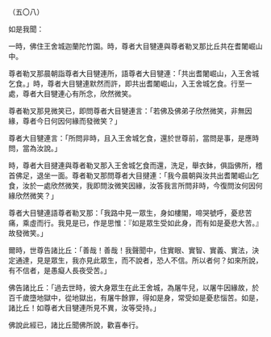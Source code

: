 （五〇八）

如是我聞：

一時，佛住王舍城迦蘭陀竹園。時，尊者大目犍連與尊者勒叉那比丘共在耆闍崛山中。

尊者勒叉那晨朝詣尊者大目犍連所，語尊者大目犍連：「共出耆闍崛山，入王舍城乞食。」時，尊者大目犍連默然而許，即共出耆闍崛山，入王舍城乞食。行至一處，尊者大目犍連心有所念，欣然微笑。

尊者勒叉那見微笑已，即問尊者大目犍連言：「若佛及佛弟子欣然微笑，非無因緣，尊者今日何因何緣而發微笑？」

尊者大目犍連言：「所問非時，且入王舍城乞食，還於世尊前，當問是事，是應時問，當為汝說。」

時，尊者大目揵連與尊者勒叉那入王舍城乞食而還，洗足，舉衣鉢，俱詣佛所，稽首佛足，退坐一面。尊者勒叉那問尊者大目揵連：「我今晨朝與汝共出耆闍崛山乞食，汝於一處欣然微笑，我即問汝微笑因緣，汝答我言所問非時，今復問汝何因何緣欣然微笑？」

尊者大目犍連語尊者勒叉那：「我路中見一眾生，身如樓閣，啼哭號呼，憂悲苦痛，乘虛而行。我見是已，作是思惟：『如是眾生受如此身，而有如是憂悲大苦。』故發微笑。」

爾時，世尊告諸比丘：「善哉！善哉！我聲聞中，住實眼、實智、實義、實法，決定通達，見是眾生，我亦見此眾生，而不說者，恐人不信。所以者何？如來所說，有不信者，是愚癡人長夜受苦。」

佛告諸比丘：「過去世時，彼大身眾生在此王舍城，為屠牛兒，以屠牛因緣故，於百千歲墮地獄中，從地獄出，有屠牛餘罪，得如是身，常受如是憂悲惱苦。如是，諸比丘！如尊者大目犍連所見不異，汝等受持。」

佛說此經已，諸比丘聞佛所說，歡喜奉行。







